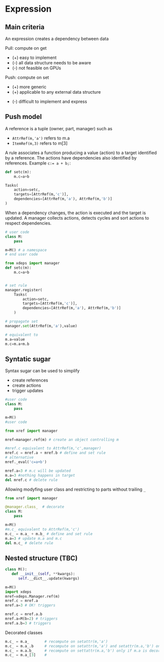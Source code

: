 Expression
============

Main criteria
------------

An expression creates a dependency between data

Pull: compute on get
   - (+) easy to implement
   - (-) all data structure needs to be aware
   - (-) not feasible on GPUs

Push: compute on set
   + (+) more generic
   + (+) applicable to any external data structure
   - (-) difficult to implement and express

Push model
---------------
A reference is a tuple (owner, part, manager) such as
  - `AttrRef(m,'a')` refers to m.a
  - `ItemRef(m,3)` refers to m[3]

A rule associates a function producing a value (action) to a target identified by a reference.
The actions have dependencies also identified by references.
Example `c:= a + b;`:

```python
def setc(m):
    m.c=a+b

Tasks(
    action=setc,
    targets=[AttrRef(m,'c')],
    dependencies=[AttrRef(m,'a'), AttrRef(m,'b')]
)

```

When a dependency changes, the action is executed and the target is updated.
A manager collects actions, detects cycles and sort actions to respect dependencies.


```python
# user code
class M:
    pass

m=M() # a namespace
# end user code

from xdeps import manager
def setc(m):
    m.c=a+b


# set rule
manager.register(
    Tasks(
        action=setc,
        targets=[AttrRef(m,'c')],
        dependencies=[AttrRef(m,'a'), AttrRef(m,'b')]
    )

# propagate set
manager.set(AttrRef(m,'a'),value)

# equivalent to
m.a=value
m.c=m.a+m.b
```

Syntatic sugar
---------------

Syntax sugar can be used to simplify
- create references
- create actions
- trigger updates

```python
#user code
class M:
    pass

m=M()
#user code

from xref import manager

mref=manager.ref(m) # create an object controlling m

#mref.c equivalent to AttrRef(m,'c',manager)
mref.c = mref.a + mref.b # define and set rule
# alternative
mref._eval('c=a+b')

mref.a=3 # m.c will be updated
m.a=3 #nothing happens in target
del mref.c # delete rule
```

Allowing modyfing user class and restricting to parts without trailing `_`
```python
from xref import manager

@manager.class_  # decorate
class M:
    pass

m=M()
#m.c_ equivalent to AttrRef(m,'c')
m.c_ = m.a_ + m.b_ # define and set rule
m.a=3 # update m.a and m.c
del m.c_ # delete rule
```

Nested structure (TBC)
-----------------------------------------
```python
class M():
   def __init__(self, **kwargs):
      self.__dict__.update(kwargs)

m=M()
import xdeps
mref=xdeps.Manager.ref(m)
mref.c = mref.a
mref.a=3 # OK! triggers

mref.c = mref.a.b
mref.a=M(b=2) # triggers
mref.a.b=3 # triggers

```


Decorated classes

```python
m.c_ = m.a_       # recompute on setattr(m,'a')
m.c_ = m.a_.b     # recompute on setattr(m,'a') and setattr(m.a,'b') only if m.a is decorated 
m.c_ = m.a.b_     # recompute on settattr(m.a,'b') only if m.a is decorated
m.c_ = m.a_[3]    #  
```

